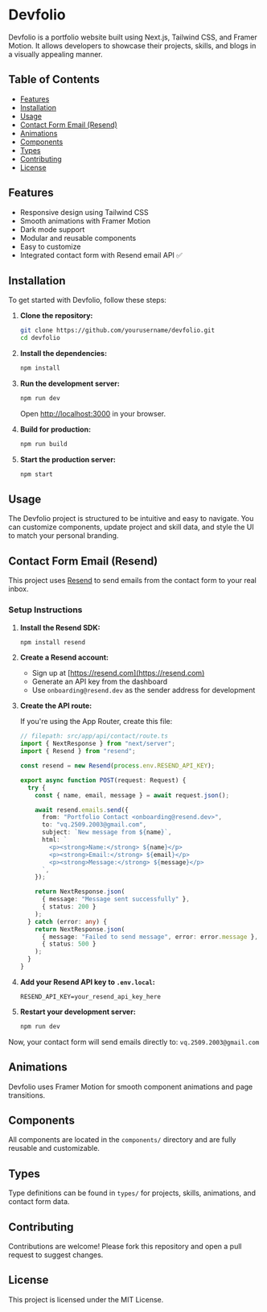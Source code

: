# Devfolio

Devfolio is a portfolio website built using Next.js, Tailwind CSS, and Framer Motion. It allows developers to showcase their projects, skills, and blogs in a visually appealing manner.

## Table of Contents

- [Features](#features)
- [Installation](#installation)
- [Usage](#usage)
- [Contact Form Email (Resend)](#contact-form-email-resend)
- [Animations](#animations)
- [Components](#components)
- [Types](#types)
- [Contributing](#contributing)
- [License](#license)

## Features

- Responsive design using Tailwind CSS
- Smooth animations with Framer Motion
- Dark mode support
- Modular and reusable components
- Easy to customize
- Integrated contact form with Resend email API ✅

## Installation

To get started with Devfolio, follow these steps:

1. **Clone the repository:**

   ```bash
   git clone https://github.com/yourusername/devfolio.git
   cd devfolio
   ```

2. **Install the dependencies:**

   ```bash
   npm install
   ```

3. **Run the development server:**

   ```bash
   npm run dev
   ```

   Open [http://localhost:3000](http://localhost:3000) in your browser.

4. **Build for production:**

   ```bash
   npm run build
   ```

5. **Start the production server:**
   ```bash
   npm start
   ```

## Usage

The Devfolio project is structured to be intuitive and easy to navigate.
You can customize components, update project and skill data, and style the UI to match your personal branding.

## Contact Form Email (Resend)

This project uses [Resend](https://resend.com) to send emails from the contact form to your real inbox.

### Setup Instructions

1. **Install the Resend SDK:**

   ```bash
   npm install resend
   ```

2. **Create a Resend account:**
   - Sign up at [https://resend.com](https://resend.com)
   - Generate an API key from the dashboard
   - Use `onboarding@resend.dev` as the sender address for development

3. **Create the API route:**

   If you're using the App Router, create this file:

   ```typescript
   // filepath: src/app/api/contact/route.ts
   import { NextResponse } from "next/server";
   import { Resend } from "resend";

   const resend = new Resend(process.env.RESEND_API_KEY);

   export async function POST(request: Request) {
     try {
       const { name, email, message } = await request.json();

       await resend.emails.send({
         from: "Portfolio Contact <onboarding@resend.dev>",
         to: "vq.2509.2003@gmail.com",
         subject: `New message from ${name}`,
         html: `
           <p><strong>Name:</strong> ${name}</p>
           <p><strong>Email:</strong> ${email}</p>
           <p><strong>Message:</strong> ${message}</p>
         `,
       });

       return NextResponse.json(
         { message: "Message sent successfully" },
         { status: 200 }
       );
     } catch (error: any) {
       return NextResponse.json(
         { message: "Failed to send message", error: error.message },
         { status: 500 }
       );
     }
   }
   ```

4. **Add your Resend API key to `.env.local`:**

   ```
   RESEND_API_KEY=your_resend_api_key_here
   ```

5. **Restart your development server:**
   ```bash
   npm run dev
   ```

Now, your contact form will send emails directly to: `vq.2509.2003@gmail.com`

## Animations

Devfolio uses Framer Motion for smooth component animations and page transitions.

## Components

All components are located in the `components/` directory and are fully reusable and customizable.

## Types

Type definitions can be found in `types/` for projects, skills, animations, and contact form data.

## Contributing

Contributions are welcome! Please fork this repository and open a pull request to suggest changes.

## License

This project is licensed under the MIT License.
